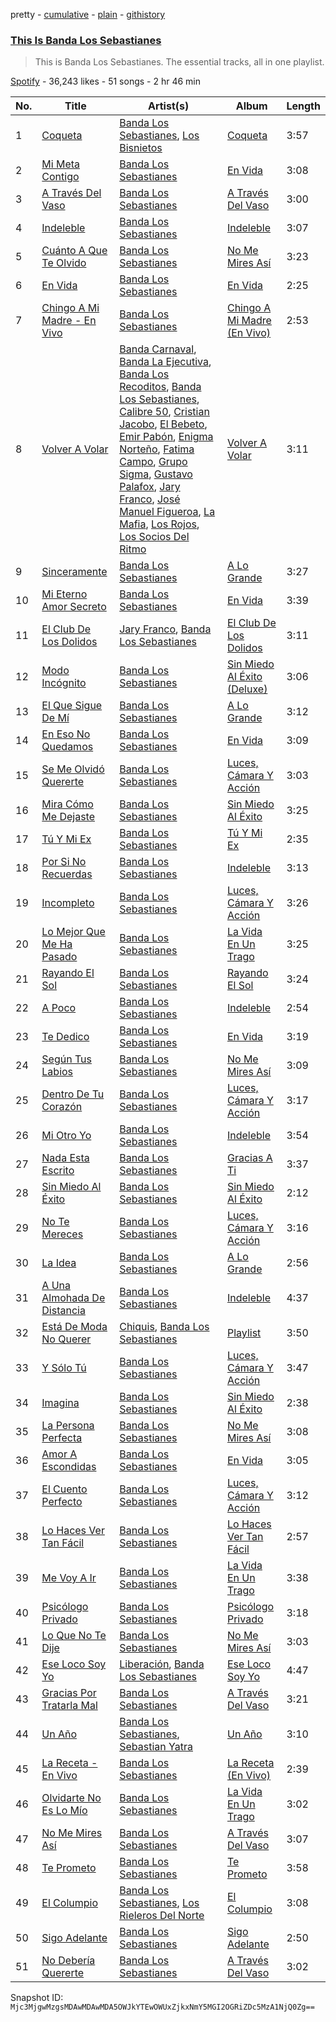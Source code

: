 pretty - [cumulative](/playlists/cumulative/37i9dQZF1DZ06evO0lyJt6.md) - [plain](/playlists/plain/37i9dQZF1DZ06evO0lyJt6) - [githistory](https://github.githistory.xyz/mackorone/spotify-playlist-archive/blob/main/playlists/plain/37i9dQZF1DZ06evO0lyJt6)

### [This Is Banda Los Sebastianes](https://open.spotify.com/playlist/37i9dQZF1DZ06evO0lyJt6)

> This is Banda Los Sebastianes\. The essential tracks, all in one playlist.

[Spotify](https://open.spotify.com/user/spotify) - 36,243 likes - 51 songs - 2 hr 46 min

| No. | Title | Artist(s) | Album | Length |
|---|---|---|---|---|
| 1 | [Coqueta](https://open.spotify.com/track/4jEbx9T3bj1RaL8xkbQabm) | [Banda Los Sebastianes](https://open.spotify.com/artist/0HgICyWHmS6rnl8xWEd0x6), [Los Bisnietos](https://open.spotify.com/artist/2czRyfozcZnSOYR3tF8vE7) | [Coqueta](https://open.spotify.com/album/1brstuPH1OauwKQILc17O3) | 3:57 |
| 2 | [Mi Meta Contigo](https://open.spotify.com/track/1OGze4EM0gQ8NNrtdVLCf1) | [Banda Los Sebastianes](https://open.spotify.com/artist/0HgICyWHmS6rnl8xWEd0x6) | [En Vida](https://open.spotify.com/album/0P7idNzelnJCzpY1LFuJxN) | 3:08 |
| 3 | [A Través Del Vaso](https://open.spotify.com/track/1uqjLVaSyTkdDvfGAmXrHo) | [Banda Los Sebastianes](https://open.spotify.com/artist/0HgICyWHmS6rnl8xWEd0x6) | [A Través Del Vaso](https://open.spotify.com/album/27hMg5MlBaww37hBPzS0ot) | 3:00 |
| 4 | [Indeleble](https://open.spotify.com/track/7zG3VQz6zBRYoIb5kV6gST) | [Banda Los Sebastianes](https://open.spotify.com/artist/0HgICyWHmS6rnl8xWEd0x6) | [Indeleble](https://open.spotify.com/album/6lhGaMNx6B3wKM0sSLKcc3) | 3:07 |
| 5 | [Cuánto A Que Te Olvido](https://open.spotify.com/track/1oQaNAOQa1gdHpbHxxugSd) | [Banda Los Sebastianes](https://open.spotify.com/artist/0HgICyWHmS6rnl8xWEd0x6) | [No Me Mires Así](https://open.spotify.com/album/2oqPeUsVbCzvRO2ygEMB3a) | 3:23 |
| 6 | [En Vida](https://open.spotify.com/track/7LNtyuekYHiZ99UxkrfCQR) | [Banda Los Sebastianes](https://open.spotify.com/artist/0HgICyWHmS6rnl8xWEd0x6) | [En Vida](https://open.spotify.com/album/0P7idNzelnJCzpY1LFuJxN) | 2:25 |
| 7 | [Chingo A Mi Madre \- En Vivo](https://open.spotify.com/track/38FmRkbp9iaBCpqW7DracY) | [Banda Los Sebastianes](https://open.spotify.com/artist/0HgICyWHmS6rnl8xWEd0x6) | [Chingo A Mi Madre \(En Vivo\)](https://open.spotify.com/album/2LpiIeEgcYFGyAIKvdyYlc) | 2:53 |
| 8 | [Volver A Volar](https://open.spotify.com/track/1UTax2cvw1ehp87jkxbCXF) | [Banda Carnaval](https://open.spotify.com/artist/6LOvxDn71T0wWhCDNcXcUj), [Banda La Ejecutiva](https://open.spotify.com/artist/1ROmrzMDt3ZdBSwtNGBaSy), [Banda Los Recoditos](https://open.spotify.com/artist/4bPiOPI4V99cepEftvBYak), [Banda Los Sebastianes](https://open.spotify.com/artist/0HgICyWHmS6rnl8xWEd0x6), [Calibre 50](https://open.spotify.com/artist/4jogXSSvlyMkODGSZ2wc2P), [Cristian Jacobo](https://open.spotify.com/artist/02HnByHOPN5e2RXNHZ9HhW), [El Bebeto](https://open.spotify.com/artist/1YhMWppPt9RVODKD1KCs7W), [Emir Pabón](https://open.spotify.com/artist/2WLxRZFk4tyKg9CCp5m7lB), [Enigma Norteño](https://open.spotify.com/artist/3441uYrkzgTWwjXLd13R0U), [Fatima Campo](https://open.spotify.com/artist/02rwaHFS6g69zSkS3kh1jn), [Grupo Sigma](https://open.spotify.com/artist/0vUz4dhz7qB3FS6ShK0e4j), [Gustavo Palafox](https://open.spotify.com/artist/4sFGEHs1ufSWEmfpTDm3DM), [Jary Franco](https://open.spotify.com/artist/01agtJ7Ob6B8N8jC8QvAJ6), [José Manuel Figueroa](https://open.spotify.com/artist/6eCPnXDJLqK9EKAjlxK5WF), [La Mafia](https://open.spotify.com/artist/3rhO3rDk432VyAwyZnkECs), [Los Rojos](https://open.spotify.com/artist/4N76v8ETS7Q5sod9W0dgIo), [Los Socios Del Ritmo](https://open.spotify.com/artist/7bzt5lHL6bzLO3c9mkxNMW) | [Volver A Volar](https://open.spotify.com/album/5AcdviRjHFjsErdiU3RtWg) | 3:11 |
| 9 | [Sinceramente](https://open.spotify.com/track/3HII4HrkJUq8zDso1f42xS) | [Banda Los Sebastianes](https://open.spotify.com/artist/0HgICyWHmS6rnl8xWEd0x6) | [A Lo Grande](https://open.spotify.com/album/6hoLNlNN1dOq5Fl6dmOQ57) | 3:27 |
| 10 | [Mi Eterno Amor Secreto](https://open.spotify.com/track/0WwP5kBrbmp3Or469SbSwR) | [Banda Los Sebastianes](https://open.spotify.com/artist/0HgICyWHmS6rnl8xWEd0x6) | [En Vida](https://open.spotify.com/album/0P7idNzelnJCzpY1LFuJxN) | 3:39 |
| 11 | [El Club De Los Dolidos](https://open.spotify.com/track/4A2n4Zss5KjRijiEC6mYas) | [Jary Franco](https://open.spotify.com/artist/01agtJ7Ob6B8N8jC8QvAJ6), [Banda Los Sebastianes](https://open.spotify.com/artist/0HgICyWHmS6rnl8xWEd0x6) | [El Club De Los Dolidos](https://open.spotify.com/album/7FWIe2JXLS20lAkOadKmbX) | 3:11 |
| 12 | [Modo Incógnito](https://open.spotify.com/track/7h1KxwCRPI9WC3hJyLuF8g) | [Banda Los Sebastianes](https://open.spotify.com/artist/0HgICyWHmS6rnl8xWEd0x6) | [Sin Miedo Al Éxito \(Deluxe\)](https://open.spotify.com/album/06RNnPXzGC23bqQiCDTotI) | 3:06 |
| 13 | [El Que Sigue De Mí](https://open.spotify.com/track/6aIW3bAThbuDnZmqC7hHqu) | [Banda Los Sebastianes](https://open.spotify.com/artist/0HgICyWHmS6rnl8xWEd0x6) | [A Lo Grande](https://open.spotify.com/album/6hoLNlNN1dOq5Fl6dmOQ57) | 3:12 |
| 14 | [En Eso No Quedamos](https://open.spotify.com/track/1JqyD8BNhTpqEkpgeJRdaD) | [Banda Los Sebastianes](https://open.spotify.com/artist/0HgICyWHmS6rnl8xWEd0x6) | [En Vida](https://open.spotify.com/album/0P7idNzelnJCzpY1LFuJxN) | 3:09 |
| 15 | [Se Me Olvidó Quererte](https://open.spotify.com/track/3qLGm556FmBc108QIzZluM) | [Banda Los Sebastianes](https://open.spotify.com/artist/0HgICyWHmS6rnl8xWEd0x6) | [Luces, Cámara Y Acción](https://open.spotify.com/album/3YOMUtPC7qeIhBkL3ixyhY) | 3:03 |
| 16 | [Mira Cómo Me Dejaste](https://open.spotify.com/track/1qsXhzldNXZDGEABxc6Abk) | [Banda Los Sebastianes](https://open.spotify.com/artist/0HgICyWHmS6rnl8xWEd0x6) | [Sin Miedo Al Éxito](https://open.spotify.com/album/0TYhOqTiVs6VLG5ujVPB6i) | 3:25 |
| 17 | [Tú Y Mi Ex](https://open.spotify.com/track/4H3vMhKCS8wn1lJdcwYiBV) | [Banda Los Sebastianes](https://open.spotify.com/artist/0HgICyWHmS6rnl8xWEd0x6) | [Tú Y Mi Ex](https://open.spotify.com/album/4g7nDlkHIw3kZ9TovWje5u) | 2:35 |
| 18 | [Por Si No Recuerdas](https://open.spotify.com/track/6nvk0d8QlR91kecYzPnBhr) | [Banda Los Sebastianes](https://open.spotify.com/artist/0HgICyWHmS6rnl8xWEd0x6) | [Indeleble](https://open.spotify.com/album/6lhGaMNx6B3wKM0sSLKcc3) | 3:13 |
| 19 | [Incompleto](https://open.spotify.com/track/0uNO3irjiH5jXqCEDCt73n) | [Banda Los Sebastianes](https://open.spotify.com/artist/0HgICyWHmS6rnl8xWEd0x6) | [Luces, Cámara Y Acción](https://open.spotify.com/album/3YOMUtPC7qeIhBkL3ixyhY) | 3:26 |
| 20 | [Lo Mejor Que Me Ha Pasado](https://open.spotify.com/track/0gWF4aNCc8sAwKa82DNuv9) | [Banda Los Sebastianes](https://open.spotify.com/artist/0HgICyWHmS6rnl8xWEd0x6) | [La Vida En Un Trago](https://open.spotify.com/album/1IwqcUtijh5yosaYFYIlox) | 3:25 |
| 21 | [Rayando El Sol](https://open.spotify.com/track/3xFkUmXxESoJFwZGMnNg9u) | [Banda Los Sebastianes](https://open.spotify.com/artist/0HgICyWHmS6rnl8xWEd0x6) | [Rayando El Sol](https://open.spotify.com/album/76VzECEVvvadmwUh5w8yYS) | 3:24 |
| 22 | [A Poco](https://open.spotify.com/track/518lg2dwAG70BuNJ3aezRU) | [Banda Los Sebastianes](https://open.spotify.com/artist/0HgICyWHmS6rnl8xWEd0x6) | [Indeleble](https://open.spotify.com/album/6lhGaMNx6B3wKM0sSLKcc3) | 2:54 |
| 23 | [Te Dedico](https://open.spotify.com/track/2RJOWQ7ZORSXE8MJJNJEhF) | [Banda Los Sebastianes](https://open.spotify.com/artist/0HgICyWHmS6rnl8xWEd0x6) | [En Vida](https://open.spotify.com/album/0P7idNzelnJCzpY1LFuJxN) | 3:19 |
| 24 | [Según Tus Labios](https://open.spotify.com/track/2gUDXy0cLy2nEvEUDI5m9G) | [Banda Los Sebastianes](https://open.spotify.com/artist/0HgICyWHmS6rnl8xWEd0x6) | [No Me Mires Así](https://open.spotify.com/album/2oqPeUsVbCzvRO2ygEMB3a) | 3:09 |
| 25 | [Dentro De Tu Corazón](https://open.spotify.com/track/4oJRZ1TI7S89tnDYZU2y9P) | [Banda Los Sebastianes](https://open.spotify.com/artist/0HgICyWHmS6rnl8xWEd0x6) | [Luces, Cámara Y Acción](https://open.spotify.com/album/3YOMUtPC7qeIhBkL3ixyhY) | 3:17 |
| 26 | [Mi Otro Yo](https://open.spotify.com/track/08c1QYTW9FxXlQAm9YNE2k) | [Banda Los Sebastianes](https://open.spotify.com/artist/0HgICyWHmS6rnl8xWEd0x6) | [Indeleble](https://open.spotify.com/album/6lhGaMNx6B3wKM0sSLKcc3) | 3:54 |
| 27 | [Nada Esta Escrito](https://open.spotify.com/track/5pK1UafIo4cuFVR6RipUIA) | [Banda Los Sebastianes](https://open.spotify.com/artist/0HgICyWHmS6rnl8xWEd0x6) | [Gracias A Ti](https://open.spotify.com/album/10OsSLByZLqo45ZNX37HhI) | 3:37 |
| 28 | [Sin Miedo Al Éxito](https://open.spotify.com/track/21YeNeTRlPnYgKvdLYFs2C) | [Banda Los Sebastianes](https://open.spotify.com/artist/0HgICyWHmS6rnl8xWEd0x6) | [Sin Miedo Al Éxito](https://open.spotify.com/album/5Wfvg8DIqTcq7LcoG92dZh) | 2:12 |
| 29 | [No Te Mereces](https://open.spotify.com/track/0CpMGnPzmU9KGyB05D0a5l) | [Banda Los Sebastianes](https://open.spotify.com/artist/0HgICyWHmS6rnl8xWEd0x6) | [Luces, Cámara Y Acción](https://open.spotify.com/album/3YOMUtPC7qeIhBkL3ixyhY) | 3:16 |
| 30 | [La Idea](https://open.spotify.com/track/0m8zn0rPVukkX2tQWEHoWz) | [Banda Los Sebastianes](https://open.spotify.com/artist/0HgICyWHmS6rnl8xWEd0x6) | [A Lo Grande](https://open.spotify.com/album/6hoLNlNN1dOq5Fl6dmOQ57) | 2:56 |
| 31 | [A Una Almohada De Distancia](https://open.spotify.com/track/1bbXpIUydN0Nqfb1b21Kb4) | [Banda Los Sebastianes](https://open.spotify.com/artist/0HgICyWHmS6rnl8xWEd0x6) | [Indeleble](https://open.spotify.com/album/6lhGaMNx6B3wKM0sSLKcc3) | 4:37 |
| 32 | [Está De Moda No Querer](https://open.spotify.com/track/7aECAo13wkVlY6n2zrN9NF) | [Chiquis](https://open.spotify.com/artist/5QcHBpoxrY7vx3ulMKEvTS), [Banda Los Sebastianes](https://open.spotify.com/artist/0HgICyWHmS6rnl8xWEd0x6) | [Playlist](https://open.spotify.com/album/6JI5RmK9DttfMZTWwVGV4x) | 3:50 |
| 33 | [Y Sólo Tú](https://open.spotify.com/track/4dgaCpg0k6iNUh1UUDvKay) | [Banda Los Sebastianes](https://open.spotify.com/artist/0HgICyWHmS6rnl8xWEd0x6) | [Luces, Cámara Y Acción](https://open.spotify.com/album/3YOMUtPC7qeIhBkL3ixyhY) | 3:47 |
| 34 | [Imagina](https://open.spotify.com/track/54ozAIJWhGeuu0ZnBEuqjU) | [Banda Los Sebastianes](https://open.spotify.com/artist/0HgICyWHmS6rnl8xWEd0x6) | [Sin Miedo Al Éxito](https://open.spotify.com/album/0TYhOqTiVs6VLG5ujVPB6i) | 2:38 |
| 35 | [La Persona Perfecta](https://open.spotify.com/track/278nH9m4i4Zp4hgRv7dYuh) | [Banda Los Sebastianes](https://open.spotify.com/artist/0HgICyWHmS6rnl8xWEd0x6) | [No Me Mires Así](https://open.spotify.com/album/2oqPeUsVbCzvRO2ygEMB3a) | 3:08 |
| 36 | [Amor A Escondidas](https://open.spotify.com/track/5nicx87hWxGgiUbVbMkBdH) | [Banda Los Sebastianes](https://open.spotify.com/artist/0HgICyWHmS6rnl8xWEd0x6) | [En Vida](https://open.spotify.com/album/0P7idNzelnJCzpY1LFuJxN) | 3:05 |
| 37 | [El Cuento Perfecto](https://open.spotify.com/track/1IT3kGP8FGkq74Co4B6Qm0) | [Banda Los Sebastianes](https://open.spotify.com/artist/0HgICyWHmS6rnl8xWEd0x6) | [Luces, Cámara Y Acción](https://open.spotify.com/album/3YOMUtPC7qeIhBkL3ixyhY) | 3:12 |
| 38 | [Lo Haces Ver Tan Fácil](https://open.spotify.com/track/1VIEewgA5FctEZtWyCg1Sl) | [Banda Los Sebastianes](https://open.spotify.com/artist/0HgICyWHmS6rnl8xWEd0x6) | [Lo Haces Ver Tan Fácil](https://open.spotify.com/album/3MFCVinGiviBRF5HeGVFv4) | 2:57 |
| 39 | [Me Voy A Ir](https://open.spotify.com/track/3JPoz5pxA2Z6Ix75clU8KL) | [Banda Los Sebastianes](https://open.spotify.com/artist/0HgICyWHmS6rnl8xWEd0x6) | [La Vida En Un Trago](https://open.spotify.com/album/1IwqcUtijh5yosaYFYIlox) | 3:38 |
| 40 | [Psicólogo Privado](https://open.spotify.com/track/0mGNQ1AEqzeGARUkbUeGAK) | [Banda Los Sebastianes](https://open.spotify.com/artist/0HgICyWHmS6rnl8xWEd0x6) | [Psicólogo Privado](https://open.spotify.com/album/1QPGkBHOuIaU2xKAODMBN9) | 3:18 |
| 41 | [Lo Que No Te Dije](https://open.spotify.com/track/3drohkbGXomHz87GCh89iV) | [Banda Los Sebastianes](https://open.spotify.com/artist/0HgICyWHmS6rnl8xWEd0x6) | [No Me Mires Así](https://open.spotify.com/album/2oqPeUsVbCzvRO2ygEMB3a) | 3:03 |
| 42 | [Ese Loco Soy Yo](https://open.spotify.com/track/0bBBOltko9yaIrIzQgYzYp) | [Liberación](https://open.spotify.com/artist/5xwugJ4uudppmOCCZateE5), [Banda Los Sebastianes](https://open.spotify.com/artist/0HgICyWHmS6rnl8xWEd0x6) | [Ese Loco Soy Yo](https://open.spotify.com/album/6zEXNn3VL8OzlR0R4X2AEr) | 4:47 |
| 43 | [Gracias Por Tratarla Mal](https://open.spotify.com/track/5ZGOi8cq6umEF5OvIzUpHl) | [Banda Los Sebastianes](https://open.spotify.com/artist/0HgICyWHmS6rnl8xWEd0x6) | [A Través Del Vaso](https://open.spotify.com/album/5fb92VTFSonh6s4IDFqILN) | 3:21 |
| 44 | [Un Año](https://open.spotify.com/track/3X8mWx1MFrCYNmzHq4rDex) | [Banda Los Sebastianes](https://open.spotify.com/artist/0HgICyWHmS6rnl8xWEd0x6), [Sebastian Yatra](https://open.spotify.com/artist/07YUOmWljBTXwIseAUd9TW) | [Un Año](https://open.spotify.com/album/2TMzjumn1diO7STR0XMHJx) | 3:10 |
| 45 | [La Receta \- En Vivo](https://open.spotify.com/track/58QkaQHFlxKTQsf9neikRA) | [Banda Los Sebastianes](https://open.spotify.com/artist/0HgICyWHmS6rnl8xWEd0x6) | [La Receta \(En Vivo\)](https://open.spotify.com/album/3LeJnT1HvvXzr93VVXAQ1m) | 2:39 |
| 46 | [Olvidarte No Es Lo Mío](https://open.spotify.com/track/7eHM7vCmPlBYjcjHnWgFy4) | [Banda Los Sebastianes](https://open.spotify.com/artist/0HgICyWHmS6rnl8xWEd0x6) | [La Vida En Un Trago](https://open.spotify.com/album/1IwqcUtijh5yosaYFYIlox) | 3:02 |
| 47 | [No Me Mires Así](https://open.spotify.com/track/6RZX4pPGBsw5fijSmKFFv2) | [Banda Los Sebastianes](https://open.spotify.com/artist/0HgICyWHmS6rnl8xWEd0x6) | [A Través Del Vaso](https://open.spotify.com/album/5fb92VTFSonh6s4IDFqILN) | 3:07 |
| 48 | [Te Prometo](https://open.spotify.com/track/52e9XXEgDuyQ1FYK5aJaYZ) | [Banda Los Sebastianes](https://open.spotify.com/artist/0HgICyWHmS6rnl8xWEd0x6) | [Te Prometo](https://open.spotify.com/album/2LP0reDguNHlmKi0C1mS8V) | 3:58 |
| 49 | [El Columpio](https://open.spotify.com/track/6W4HG5QGnDy4NYbveYjtKt) | [Banda Los Sebastianes](https://open.spotify.com/artist/0HgICyWHmS6rnl8xWEd0x6), [Los Rieleros Del Norte](https://open.spotify.com/artist/59xlizZFIFUvLC0I8iV2Jv) | [El Columpio](https://open.spotify.com/album/2pLsmL7AGtNvyw839IYVfc) | 3:08 |
| 50 | [Sigo Adelante](https://open.spotify.com/track/10eFFITOIKej2Z8dTrS711) | [Banda Los Sebastianes](https://open.spotify.com/artist/0HgICyWHmS6rnl8xWEd0x6) | [Sigo Adelante](https://open.spotify.com/album/1V2ZmX5Onv4YaHW4FhlWIC) | 2:50 |
| 51 | [No Debería Quererte](https://open.spotify.com/track/7DljH7oWQcvxAC57SdYBQd) | [Banda Los Sebastianes](https://open.spotify.com/artist/0HgICyWHmS6rnl8xWEd0x6) | [A Través Del Vaso](https://open.spotify.com/album/5fb92VTFSonh6s4IDFqILN) | 3:02 |

Snapshot ID: `Mjc3MjgwMzgsMDAwMDAwMDA5OWJkYTEwOWUxZjkxNmY5MGI2OGRiZDc5MzA1NjQ0Zg==`
